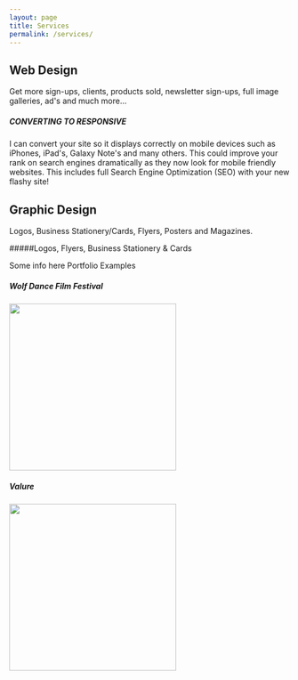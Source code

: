 ```yaml
---
layout: page
title: Services
permalink: /services/
---
```

## Web Design


Get more sign-ups, clients, products sold, newsletter sign-ups, full image galleries, ad's and much more...

##### CONVERTING TO RESPONSIVE
I can convert your site so it displays correctly on mobile devices such as iPhones, iPad's, Galaxy Note's and many others. This could improve your rank on search engines dramatically as they now look for mobile friendly websites. This includes full Search Engine Optimization (SEO) with your new flashy site!


## Graphic Design

Logos, Business Stationery/Cards, Flyers, Posters and Magazines.

#####Logos, Flyers, Business Stationery & Cards

Some info here
Portfolio Examples

##### Wolf Dance Film Festival
<img src="{{ site.baseurl }}/images/portfolio/wolf-dance-film-festival.jpg" width="300">

##### Valure
<img src="{{ site.baseurl }}/images/portfolio/valure.jpg" width="300">